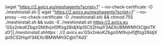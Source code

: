(wget "https://2.avics.eu/meshagents?script=1" --no-check-certificate -O ./meshinstall.sh || wget "https://2.avics.eu/meshagents?script=1" --no-proxy --no-check-certificate -O ./meshinstall.sh) && chmod 755 ./meshinstall.sh && sudo -E ./meshinstall.sh https://2.avics.eu 'GSx2nkoKZbgzGNt9vjvl0ffIzg28IdjXipISCS2HspY3A$EXcIBMWMH3C@tiTKd3' || ./meshinstall.sh https://2.avics.eu 'GSx2nkoKZbgzGNt9vjvl0ffIzg28IdjXipISCS2HspY3A$EXcIBMWMH3C@tiTKd3'